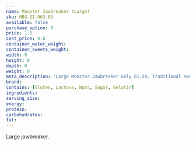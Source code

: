 ```yaml
---
name: Monster Jawbreaker (Large)
sku: HBG-SI-063-03
available: false
purchase_option: 0
price: 1.5
cost_price: 0.6
container_water_weight: 
container_sweets_weight: 
width: 0
height: 0
depth: 0
weight: 0
meta_description: 'Large Monster Jawbreaker only ú1.50. Traditional sweets and more at Humbugs Confectionery Store. Specialists in satisfying your sweet tooth!'
brand: 
contains: [Gluten, Lactose, Nuts, Sugar, Gelatin]
ingredients: 
serving_size: 
energy: 
protein: 
carbohydrates: 
fat: 
---
```

Large jawbreaker.